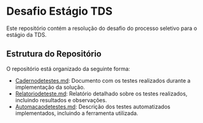 # Desafio Estágio TDS

Este repositório contém a resolução do desafio do processo seletivo para o estágio da TDS.
## Estrutura do Repositório

O repositório está organizado da seguinte forma:

- [Cadernodetestes.md](Cadernodetestes.md): Documento com os testes realizados durante a implementação da solução.
- [Relatoriodeteste.md](Relatoriodeteste.md): Relatório detalhado sobre os testes realizados, incluindo resultados e observações.
- [Automacaodetestes.md](automacaodeteste.md): Descrição dos testes automatizados implementados, incluindo a ferramenta utilizada.

